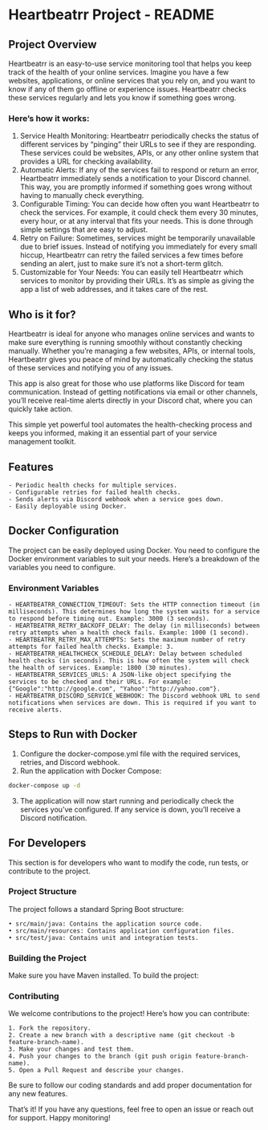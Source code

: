 # Heartbeatrr Project - README

## Project Overview

Heartbeatrr is an easy-to-use service monitoring tool that helps you keep track of the health of your online services. Imagine you have a few websites, applications, or online services that you rely on, and you want to know if any of them go offline or experience issues. Heartbeatrr checks these services regularly and lets you know if something goes wrong.

### Here’s how it works:

1.	Service Health Monitoring: Heartbeatrr periodically checks the status of different services by “pinging” their URLs to see if they are responding. These services could be websites, APIs, or any other online system that provides a URL for checking availability.
2.	Automatic Alerts: If any of the services fail to respond or return an error, Heartbeatrr immediately sends a notification to your Discord channel. This way, you are promptly informed if something goes wrong without having to manually check everything.
3.	Configurable Timing: You can decide how often you want Heartbeatrr to check the services. For example, it could check them every 30 minutes, every hour, or at any interval that fits your needs. This is done through simple settings that are easy to adjust.
4.	Retry on Failure: Sometimes, services might be temporarily unavailable due to brief issues. Instead of notifying you immediately for every small hiccup, Heartbeatrr can retry the failed services a few times before sending an alert, just to make sure it’s not a short-term glitch.
5.	Customizable for Your Needs: You can easily tell Heartbeatrr which services to monitor by providing their URLs. It’s as simple as giving the app a list of web addresses, and it takes care of the rest.

## Who is it for?

Heartbeatrr is ideal for anyone who manages online services and wants to make sure everything is running smoothly without constantly checking manually. Whether you’re managing a few websites, APIs, or internal tools, Heartbeatrr gives you peace of mind by automatically checking the status of these services and notifying you of any issues.

This app is also great for those who use platforms like Discord for team communication. Instead of getting notifications via email or other channels, you’ll receive real-time alerts directly in your Discord chat, where you can quickly take action.

This simple yet powerful tool automates the health-checking process and keeps you informed, making it an essential part of your service management toolkit.

## Features
	- Periodic health checks for multiple services.
	- Configurable retries for failed health checks.
	- Sends alerts via Discord webhook when a service goes down.
	- Easily deployable using Docker.

## Docker Configuration
The project can be easily deployed using Docker. You need to configure the Docker environment variables to suit your needs. Here’s a breakdown of the variables you need to configure.

### Environment Variables

	- HEARTBEATRR_CONNECTION_TIMEOUT: Sets the HTTP connection timeout (in milliseconds). This determines how long the system waits for a service to respond before timing out. Example: 3000 (3 seconds).
	- HEARTBEATRR_RETRY_BACKOFF_DELAY: The delay (in milliseconds) between retry attempts when a health check fails. Example: 1000 (1 second).
	- HEARTBEATRR_RETRY_MAX_ATTEMPTS: Sets the maximum number of retry attempts for failed health checks. Example: 3.
	- HEARTBEATRR_HEALTHCHECK_SCHEDULE_DELAY: Delay between scheduled health checks (in seconds). This is how often the system will check the health of services. Example: 1800 (30 minutes).
	- HEARTBEATRR_SERVICES_URLS: A JSON-like object specifying the services to be checked and their URLs. For example: {"Google":"http://google.com", "Yahoo":"http://yahoo.com"}.
	- HEARTBEATRR_DISCORD_SERVICE_WEBHOOK: The Discord webhook URL to send notifications when services are down. This is required if you want to receive alerts.

## Steps to Run with Docker
1. Configure the docker-compose.yml file with the required services, retries, and Discord webhook.
2. Run the application with Docker Compose:
```bash
docker-compose up -d
```
3. The application will now start running and periodically check the services you’ve configured. If any service is down, you’ll receive a Discord notification.


## For Developers
This section is for developers who want to modify the code, run tests, or contribute to the project.

### Project Structure

The project follows a standard Spring Boot structure:

	• src/main/java: Contains the application source code.
	• src/main/resources: Contains application configuration files.
	• src/test/java: Contains unit and integration tests.

### Building the Project
Make sure you have Maven installed. To build the project:

### Contributing

We welcome contributions to the project! Here’s how you can contribute:

	1. Fork the repository.
	2. Create a new branch with a descriptive name (git checkout -b feature-branch-name).
	3. Make your changes and test them.
	4. Push your changes to the branch (git push origin feature-branch-name).
	5. Open a Pull Request and describe your changes.

Be sure to follow our coding standards and add proper documentation for any new features.

That’s it! If you have any questions, feel free to open an issue or reach out for support. Happy monitoring!